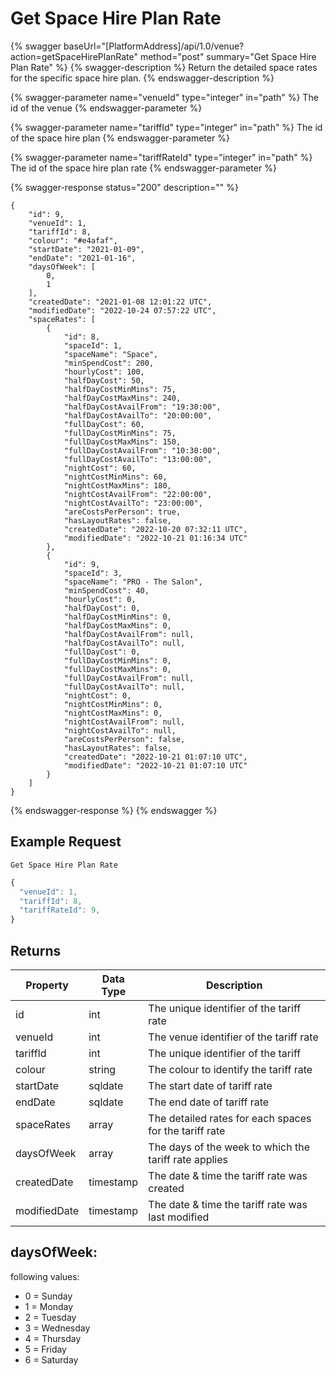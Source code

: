 # Get Space Hire Plan Rate

{% swagger baseUrl="[PlatformAddress]/api/1.0/venue?action=getSpaceHirePlanRate" method="post" summary="Get Space Hire Plan Rate" %}
{% swagger-description %}
Return the detailed space rates for the specific space hire plan.
{% endswagger-description %}

{% swagger-parameter name="venueId" type="integer" in="path" %}
The id of the venue
{% endswagger-parameter %}

{% swagger-parameter name="tariffId" type="integer" in="path" %}
The id of the space hire plan
{% endswagger-parameter %}

{% swagger-parameter name="tariffRateId" type="integer" in="path" %}
The id of the space hire plan rate
{% endswagger-parameter %}

{% swagger-response status="200" description="" %}
```
{
    "id": 9,
    "venueId": 1,
    "tariffId": 8,
    "colour": "#e4afaf",
    "startDate": "2021-01-09",
    "endDate": "2021-01-16",
    "daysOfWeek": [
        0,
        1
    ],
    "createdDate": "2021-01-08 12:01:22 UTC",
    "modifiedDate": "2022-10-24 07:57:22 UTC",
    "spaceRates": [
        {
            "id": 8,
            "spaceId": 1,
            "spaceName": "Space",
            "minSpendCost": 200,
            "hourlyCost": 100,
            "halfDayCost": 50,
            "halfDayCostMinMins": 75,
            "halfDayCostMaxMins": 240,
            "halfDayCostAvailFrom": "19:30:00",
            "halfDayCostAvailTo": "20:00:00",
            "fullDayCost": 60,
            "fullDayCostMinMins": 75,
            "fullDayCostMaxMins": 150,
            "fullDayCostAvailFrom": "10:30:00",
            "fullDayCostAvailTo": "13:00:00",
            "nightCost": 60,
            "nightCostMinMins": 60,
            "nightCostMaxMins": 180,
            "nightCostAvailFrom": "22:00:00",
            "nightCostAvailTo": "23:00:00",
            "areCostsPerPerson": true,
            "hasLayoutRates": false,
            "createdDate": "2022-10-20 07:32:11 UTC",
            "modifiedDate": "2022-10-21 01:16:34 UTC"
        },
        {
            "id": 9,
            "spaceId": 3,
            "spaceName": "PRO - The Salon",
            "minSpendCost": 40,
            "hourlyCost": 0,
            "halfDayCost": 0,
            "halfDayCostMinMins": 0,
            "halfDayCostMaxMins": 0,
            "halfDayCostAvailFrom": null,
            "halfDayCostAvailTo": null,
            "fullDayCost": 0,
            "fullDayCostMinMins": 0,
            "fullDayCostMaxMins": 0,
            "fullDayCostAvailFrom": null,
            "fullDayCostAvailTo": null,
            "nightCost": 0,
            "nightCostMinMins": 0,
            "nightCostMaxMins": 0,
            "nightCostAvailFrom": null,
            "nightCostAvailTo": null,
            "areCostsPerPerson": false,
            "hasLayoutRates": false,
            "createdDate": "2022-10-21 01:07:10 UTC",
            "modifiedDate": "2022-10-21 01:07:10 UTC"
        }
    ]
}
```
{% endswagger-response %}
{% endswagger %}

## Example Request

`Get Space Hire Plan Rate`

```javascript
{
  "venueId": 1,
  "tariffId": 8,
  "tariffRateId": 9,
}
```

## Returns

| Property                    | Data Type | Description                                                                                                                                                                                                                              |
| --------------------------- | --------- | ---------------------------------------------------------------------------------------------------------------------------------------------------------------------------------------------------------------------------------------- |
| id | int | The unique identifier of the tariff rate |
| venueId | int | The venue identifier of the tariff rate |
| tariffId | int | The unique identifier of the tariff |
| colour |  string |  The colour to identify the tariff rate |
| startDate | sqldate |The start date of tariff rate |
| endDate | sqldate | The end date of tariff rate |
| spaceRates | array | The detailed rates for each spaces for the tariff rate |
| daysOfWeek |  array | The days of the week to which the tariff rate applies |
| createdDate | timestamp | The date & time the tariff rate was created |
| modifiedDate | timestamp | The date & time the tariff rate was last modified |

## daysOfWeek:

following values:

* 0 = Sunday
* 1 = Monday
* 2 = Tuesday
* 3 = Wednesday
* 4 = Thursday
* 5 = Friday
* 6 = Saturday